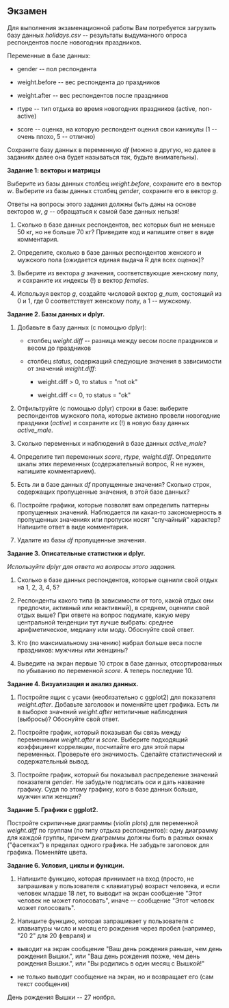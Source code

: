 
## Экзамен

Для выполнения экзаменационной работы Вам потребуется загрузить базу данных *holidays.csv* -- результаты выдуманного опроса респондентов после новогодних праздников. 

Переменные в базе данных:

* gender -- пол респондента

* weight.before -- вес респондента до праздников

* weight.after -- вес респондентов после праздников

* rtype -- тип отдыха во время новогодних праздников (active, non-active)

* score -- оценка, на которую респондент оценил свои каникулы (1 -- очень плохо, 5 -- отлично)

Сохраните базу данных в переменную *df* (можно в другую, но далее в заданиях далее она будет называться так, будьте внимательны).


**Задание 1: векторы и матрицы**

Выберите из базы данных столбец *weight.before*, сохраните его в вектор *w*. Выберите из базы данных столбец *gender*, сохраните его в вектор *g*.

Ответы на вопросы этого задания должны быть даны на основе векторов *w*, *g* -- обращаться к самой базе данных нельзя!

1. Сколько в базе данных респондентов, вес которых был не меньше 50 кг, но не больше 70 кг? Приведите код и напишите ответ в виде комментария.

2. Определите, сколько в базе данных респондентов женского и мужского пола (ожидается единая выдача R для всех оценок)?

3. Выберите из вектора *g* значения, соответствующие женскому полу, и сохраните их индексы (!) в вектор *females*. 

4. Используя вектор *g*, создайте числовой вектор *g_num*, состоящий из 0 и 1, где 0 соответствует женскому полу, а 1 -- мужскому.


**Задание 2. Базы данных и dplyr.**

1. Добавьте в базу данных (с помощью dplyr):

     * столбец *weight.diff* -- разница между весом после праздников и весом до праздников

     * столбец *status*, содержащий следующие значения в зависимости от значений *weight.diff*:

        - weight.diff > 0, то status = "not ok"

        - weight.diff <= 0, то status = "ok"

2. Отфильтруйте (с помощью dplyr) строки в базе: выберите респондентов мужского пола, которые активно провели новогодние праздники (*active*) и сохраните их (!) в новую базу данных *active_male*.

3. Сколько переменных и наблюдений в базе данных *active_male*? 

4. Определите тип переменных *score*, *rtype*, *weight.diff*. Определите шкалы этих переменных (содержательный вопрос, R не нужен, напишите комментарием).

5. Есть ли в базе данных *df* пропущенные значения? Сколько строк, содержащих пропущенные значения, в этой базе данных?

6. Постройте графики, которые позволят вам определить паттерны пропущенных значений. Наблюдается ли какая-то закономерность в пропущенных значениях или пропуски носят "случайный" характер? Напишите ответ в виде комментария.

7. Удалите из базы *df* пропущенные значения.

**Задание 3. Описательные статистики и dplyr.**

*Используйте dplyr для ответа на вопросы этого задания.*

1. Сколько в базе данных респондентов, которые оценили свой отдых на 1, 2, 3, 4, 5? 

2. Респонденты какого типа (в зависимости от того, какой отдых они предпочли, активный или неактивный), в среднем, оценили свой отдых выше? При ответе на вопрос подумате, какую меру центральной тенденции тут лучше выбрать: среднее арифметическое, медиану или моду. Обоснуйте свой ответ.   

3. Кто (по максимальному значению) набрал больше веса после праздников: мужчины или женщины?

4. Выведите на экран первые 10 строк в базе данных, отсортированных по убыванию по переменной *score*. А теперь последние 10.


**Задание 4. Визуализация и анализ данных.**

1. Постройте ящик с усами (необязательно с ggplot2) для показателя *weight.after*. Добавьте заголовок и поменяйте цвет графика. Есть ли в выборке значений *weight.after* нетипичные наблюдения (выбросы)? Обоснуйте свой ответ.

2. Постройте график, который показывал бы связь между переменными *weight.after* и *score*. Выберите подходящий коэффициент корреляции, посчитайте его для этой пары переменных. Проверьте его значимость. Сделайте статистический и содержательный вывод.

3. Постройте график, который бы показывал распределение значений показателя *gender*. Не забудьте подписать оси и дать название графику. Судя по этому графику, кого в базе данных больше, мужчин или женщин? 

**Задание 5. Графики с ggplot2.**

Постройте скрипичные диаграммы (*violin plots*) для переменной *weight.diff* по группам (по типу отдыха респондентов): одну диаграмму для каждой группы, причем диаграммы должны быть в разных окнах ("фасетках") в пределах одного графика. Не забудьте заголовок для графика. Поменяйте цвета.


**Задание 6. Условия, циклы и функции.**

1. Напишите функцию, которая принимает на вход (просто, не запрашивая у пользователя с клавиатуры) возраст человека, и если человек младше 18 лет, то выводит на экран сообщение "Этот человек не может голосовать", иначе -- сообщение "Этот человек может голосовать".

2. Напишите функцию, которая запрашивает у пользователя с клавиатуры число и месяц его рождения через пробел (например, "20 2" для 20 февраля) и

* выводит на экран сообщение "Ваш день рождения раньше, чем день рождения Вышки.", или "Ваш день рождения позже, чем день рождения Вышки.", или "Вы родились в один месяц с Вышкой!"

* не только выводит сообщение на экран, но и возвращает его (сам текст сообщения)

День рождения Вышки -- 27 ноября.
